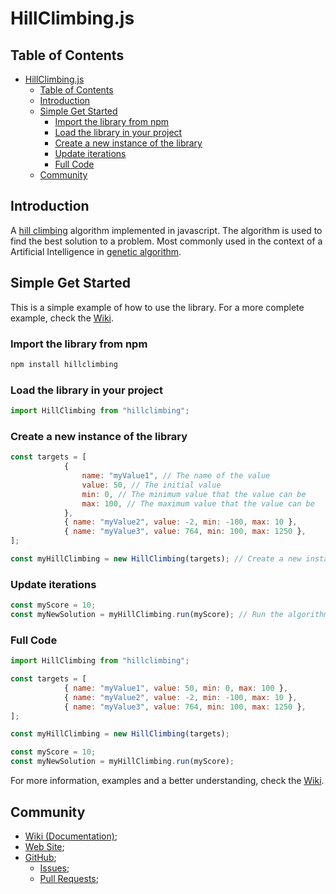 # HillClimbing.js

## Table of Contents

- [HillClimbing.js](#hillclimbingjs)
	- [Table of Contents](#table-of-contents)
	- [Introduction](#introduction)
	- [Simple Get Started](#simple-get-started)
		- [Import the library from npm](#import-the-library-from-npm)
		- [Load the library in your project](#load-the-library-in-your-project)
		- [Create a new instance of the library](#create-a-new-instance-of-the-library)
		- [Update iterations](#update-iterations)
		- [Full Code](#full-code)
	- [Community](#community)

## Introduction
A [hill climbing](https://en.wikipedia.org/wiki/Hill_climbing) algorithm implemented in javascript. The algorithm is used to find the best solution to a problem. Most commonly used in the context of a Artificial Intelligence in [genetic algorithm](https://en.wikipedia.org/wiki/Genetic_algorithm).

## Simple Get Started

This is a simple example of how to use the library. For a more complete example, check the [Wiki](https://github.com/201flaviosilva/HillClimbing.js/wiki).

### Import the library from npm

```sh
npm install hillclimbing
```

### Load the library in your project

```js
import HillClimbing from "hillclimbing";
```

### Create a new instance of the library

```js
const targets = [
			{
				name: "myValue1", // The name of the value
				value: 50, // The initial value
				min: 0, // The minimum value that the value can be
				max: 100, // The maximum value that the value can be
			},
			{ name: "myValue2", value: -2, min: -100, max: 10 },
			{ name: "myValue3", value: 764, min: 100, max: 1250 },
];

const myHillClimbing = new HillClimbing(targets); // Create a new instance and pass the initial data (targets)
```

### Update iterations
```js
const myScore = 10;
const myNewSolution = myHillClimbing.run(myScore); // Run the algorithm and get the new solution based on the score
```

### Full Code

```js
import HillClimbing from "hillclimbing";

const targets = [
			{ name: "myValue1", value: 50, min: 0, max: 100 },
			{ name: "myValue2", value: -2, min: -100, max: 10 },
			{ name: "myValue3", value: 764, min: 100, max: 1250 },
];

const myHillClimbing = new HillClimbing(targets);

const myScore = 10;
const myNewSolution = myHillClimbing.run(myScore);
```

For more information, examples and a better understanding, check the [Wiki](https://github.com/201flaviosilva/HillClimbing.js/wiki).

## Community
- [Wiki (Documentation)](https://github.com/201flaviosilva/HillClimbing.js/wiki);
- [Web Site](https://201flaviosilva.github.io/HillClimbing.js/);
- [GitHub](https://github.com/201flaviosilva/HillClimbing.js);
  - [Issues](https://github.com/201flaviosilva/HillClimbing.js/issues);
  - [Pull Requests](https://github.com/201flaviosilva/HillClimbing.js/pulls);
